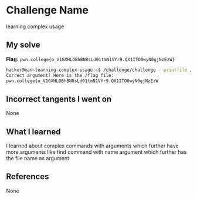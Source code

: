 # Challenge Name
learning complex usage

## My solve
**Flag:** `pwn.college{o_V1GXHLOBhBN8sLd01tmN1VYr9.QX1ITO0wyN0gjNzEzW}`

```bash
hacker@man~learning-complex-usage:~$ /challenge/challenge --printfile /flag
Correct argument! Here is the /flag file:
pwn.college{o_V1GXHLOBhBN8sLd01tmN1VYr9.QX1ITO0wyN0gjNzEzW
```
## Incorrect tangents I went on
None

## What I learned
I learned about complex commands with arguments which further have more arguments like find command with name argument which further has the file name as argument

## References 
None
